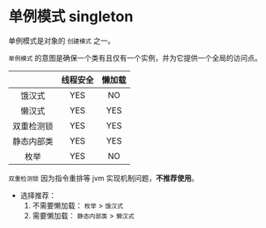 # 单例模式 singleton

单例模式是对象的 `创建模式` 之一。

`单例模式` 的意图是确保一个类有且仅有一个实例，并为它提供一个全局的访问点。

|    | 线程安全 | 懒加载 |
|:---:|:---:|:---:|
| 饿汉式 | YES | NO |
| 懒汉式 | YES | YES |
| 双重检测锁 | YES | YES |
| 静态内部类 | YES | YES |
| 枚举 | YES | NO |

`双重检测锁` 因为指令重排等 jvm 实现机制问题，**不推荐使用**。

+ 选择推荐：
  1. 不需要懒加载：
    `枚举` > `饿汉式`
  2. 需要懒加载：
    `静态内部类` > `懒汉式`